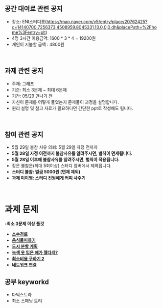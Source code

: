 ## 공간 대여료 관련 공지
- 장소: ENI스터디룸(https://map.naver.com/v5/entry/place/20762425?c=14140700.7256373,4508959.8045331,13,0,0,0,dh&placePath=%2Fhome%3Fentry=plt)
- 4명 3시간 이용금액: 1600 * 3 * 4 = 19200원
- 개인이 지불할 금액 : 4800원

<br>

## 과제 관련 공지
- 주제: 그래프
- 기준: 최소 3문제 ~ 최대 6문제
- 기간: 05/29 만나기 전
- 자신이 문제를 어떻게 풀었는지 문제풀이 과정을 설명합니다.
- 원리 설명 및 참고 자료가 필요하다면 간단한 ppt로 작성해도 됩니다.

<br>

## 참여 관련 공지
- 5월 29일 불참 사유 의뢰: 5월 29일 자정 전까지
- **5월 28일 자정 이전까지 불참사유를 알려주시면, 벌칙이 면제됩니다.**
- **5월 28일 이후에 불참사유를 알려주시면, 벌칙이 적용됩니다.**
- 잦은 불참은(최대 5회이상) 스터디 멤버에서 제외됩니다.
- **스터디 불참: 벌금 5000원 (면제 제외)**
- **과제 미이행: 스터디 전원에게 커피 사주기**
<br>

# 과제 문제

**-최소 3문제 이상 풀것**
- [**소수경로**](https://www.acmicpc.net/problem/1963)
- [**음식물피하기**](https://www.acmicpc.net/problem/1743)
- [**도시 분할 계획**](https://www.acmicpc.net/problem/1647)
- [**녹색 옷 입은 애가 젤다지?**](https://www.acmicpc.net/problem/4485)
- [**최소비용 구하기 2**](https://www.acmicpc.net/problem/11779)
- [**네트워크 연결**](https://www.acmicpc.net/problem/1922)

## 공부 keyworkd
- 다익스트라
- 최소 스패닝 트리

<BR>

